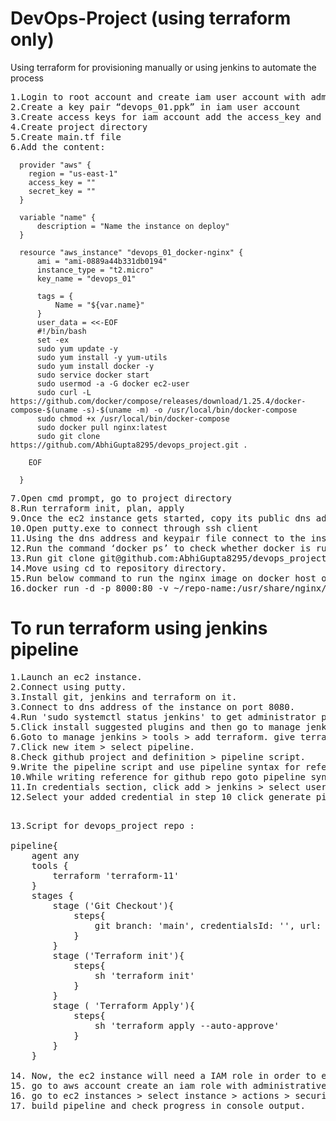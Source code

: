 # DevOps-Project (using terraform only)
Using terraform for provisioning manually or using jenkins to automate the process
<pre>
1.Login to root account and create iam user account with administrative access
2.Create a key pair “devops_01.ppk” in iam user account
3.Create access keys for iam account add the access_key and secret_key in .tf file
4.Create project directory
5.Create main.tf file
6.Add the content:
</pre>

      provider "aws" {
        region = "us-east-1"
        access_key = ""
        secret_key = ""
      }
      
      variable "name" {
          description = "Name the instance on deploy"
      }

      resource "aws_instance" "devops_01_docker-nginx" {
          ami = "ami-0889a44b331db0194"
          instance_type = "t2.micro"
          key_name = "devops_01"

          tags = {
              Name = "${var.name}"
          }
          user_data = <<-EOF
          #!/bin/bash
          set -ex
          sudo yum update -y
          sudo yum install -y yum-utils
          sudo yum install docker -y
          sudo service docker start
          sudo usermod -a -G docker ec2-user
          sudo curl -L https://github.com/docker/compose/releases/download/1.25.4/docker-compose-$(uname -s)-$(uname -m) -o /usr/local/bin/docker-compose
          sudo chmod +x /usr/local/bin/docker-compose
          sudo docker pull nginx:latest
          sudo git clone https://github.com/AbhiGupta8295/devops_project.git .

        EOF

      }
<pre>
7.Open cmd prompt, go to project directory
8.Run terraform init, plan, apply
9.Once the ec2 instance gets started, copy its public dns address
10.Open putty.exe to connect through ssh client
11.Using the dns address and keypair file connect to the instance
12.Run the command ‘docker ps’ to check whether docker is running or not
13.Run git clone git@github.com:AbhiGupta8295/devops_project.git to add the repository in the 	docker.
14.Move using cd to repository directory. 
15.Run below command to run the nginx image on docker host on port 8000.
16.docker run -d -p 8000:80 -v ~/repo-name:/usr/share/nginx/html --name your-nginx-name-here nginx.
</pre>

# To run terraform using jenkins pipeline
<pre>
1.Launch an ec2 instance.
2.Connect using putty.
3.Install git, jenkins and terraform on it.
3.Connect to dns address of the instance on port 8080.
4.Run 'sudo systemctl status jenkins' to get administrator password for connecting into jenkins GUI.
5.Click install suggested plugins and then go to manage jenkins > plugins > available plugins > search terraform and install without restart.
6.Goto to manage jenkins > tools > add terraform. give terraform name (e.g terraform-11, terraform-15), uncheck install automatically, add path ( to get path run   'which terraform' on putty which is connected to the instance. e.g /usr/bin/), apply and save.
7.Click new item > select pipeline.
8.Check github project and definition > pipeline script.
9.Write the pipeline script and use pipeline syntax for reference.
10.While writing reference for github repo goto pipeline syntax > snippet generator > select git from dropdown and add relevant details.
11.In credentials section, click add > jenkins > select username with password > username and password.
12.Select your added credential in step 10 click generate pipeline script. copy and paste in jenkins script.
</pre>
<pre>

13.Script for devops_project repo :

pipeline{
    agent any
    tools {
        terraform 'terraform-11'
    }
    stages {
        stage ('Git Checkout'){
            steps{
                git branch: 'main', credentialsId: '', url: 'https://github.com/AbhiGupta8295/devops_project'
            }
        }
        stage ('Terraform init'){
            steps{
                sh 'terraform init'
            }
        }
        stage ( 'Terraform Apply'){
            steps{
                sh 'terraform apply --auto-approve'
            }
        }
    }

14. Now, the ec2 instance will need a IAM role in order to execute AWS commands (mentioned in main.tf).
15. go to aws account create an iam role with administrative access.
16. go to ec2 instances > select instance > actions > security > modify iam > attach and save.
17. build pipeline and check progress in console output.
</pre>
